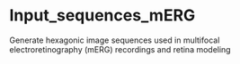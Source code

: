 # Input_sequences_mERG
Generate hexagonic image sequences used in multifocal electroretinography (mERG) recordings and retina modeling
